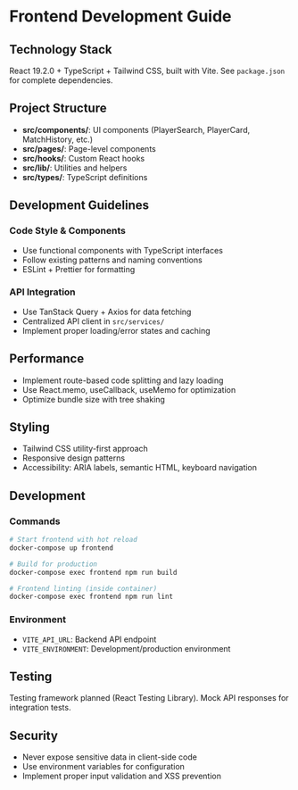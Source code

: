 # Frontend Development Guide

## Technology Stack

React 19.2.0 + TypeScript + Tailwind CSS, built with Vite. See `package.json` for complete dependencies.

## Project Structure

- **src/components/**: UI components (PlayerSearch, PlayerCard, MatchHistory, etc.)
- **src/pages/**: Page-level components
- **src/hooks/**: Custom React hooks
- **src/lib/**: Utilities and helpers
- **src/types/**: TypeScript definitions

## Development Guidelines

### Code Style & Components

- Use functional components with TypeScript interfaces
- Follow existing patterns and naming conventions
- ESLint + Prettier for formatting

### API Integration

- Use TanStack Query + Axios for data fetching
- Centralized API client in `src/services/`
- Implement proper loading/error states and caching

## Performance

- Implement route-based code splitting and lazy loading
- Use React.memo, useCallback, useMemo for optimization
- Optimize bundle size with tree shaking

## Styling

- Tailwind CSS utility-first approach
- Responsive design patterns
- Accessibility: ARIA labels, semantic HTML, keyboard navigation

## Development

### Commands

```bash
# Start frontend with hot reload
docker-compose up frontend

# Build for production
docker-compose exec frontend npm run build

# Frontend linting (inside container)
docker-compose exec frontend npm run lint
```

### Environment

- `VITE_API_URL`: Backend API endpoint
- `VITE_ENVIRONMENT`: Development/production environment

## Testing

Testing framework planned (React Testing Library). Mock API responses for integration tests.

## Security

- Never expose sensitive data in client-side code
- Use environment variables for configuration
- Implement proper input validation and XSS prevention
